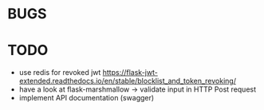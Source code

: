 # BUGS

# TODO
- use redis for revoked jwt https://flask-jwt-extended.readthedocs.io/en/stable/blocklist_and_token_revoking/
- have a look at flask-marshmallow -> validate input in HTTP Post request
- implement API documentation (swagger)